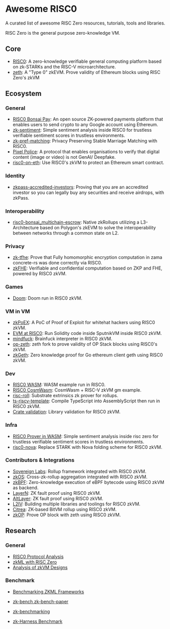 # Awesome RISC0

A curated list of awesome RISC Zero resources, tutorials, tools and libraries.

RISC Zero is the general purpose zero-knowledge VM.

## Core

- [RISC0](https://github.com/risc0/risc0): A zero-knowledge verifiable general computing platform based on zk-STARKs and the RISC-V microarchitecture.
- [zeth](https://github.com/risc0/zeth): A "Type 0" zkEVM. Prove validity of Ethereum blocks using RISC Zero's zkVM

## Ecosystem

### General

- [RISC0 Bonsai Pay](https://twitter.com/RiscZero/status/1722947341152604306): An open source ZK-powered payments platform that enables users to send crypto to any Google account using Ethereum.
- [zk-sentiment](https://github.com/rsproule/zk-sentiment): Simple sentiment analysis inside RISC0 for trustless verifiable sentiment scores in trustless environments.
- [zk-pref-matching](https://github.com/rsproule/zk-pref-matching): Privacy Preserving Stable Marriage Matching with RISC0.
- [Pixel Police](https://devfolio.co/projects/pixel-police-a4c5): A protocol that enables organisations to verify that digital content (image or video) is not GenAI/ Deepfake.
- [risc0-on-eth](https://github.com/intoverflow/risc0-on-eth): Use RISC0's zkVM to protect an Ethereum smart contract.

### Identity

- [zkpass-accredited-investors](https://github.com/l2iterative/zkpass-accredited-investors): Proving that you are an accredited investor so you can legally buy any securities and receive airdrops, with zkPass.

### Interoperability

- [risc0-bonsai_multichain-escrow](https://github.com/wsdt/risc0-bonsai_multichain-escrow): Native zkRollups utilizing a L3-Architecture based on Polygon's zkEVM to solve the interoperability between networks through a common state on L2.

### Privacy

- [zk-tfhe](https://github.com/rsproule/zk-tfhe): Prove that Fully homomorphic encryption computation in zama concrete-rs was done correctly via RISC0.
- [zkFHE](https://github.com/emilianobonassi/zkFHE): Verifiable and confidential computation based on ZKP and FHE, powered by RISC0 zkVM.

### Games

- [Doom](https://www.risczero.com/news/when-the-doom-music-kicks-in): Doom run in RISC0 zkVM.

### VM in VM

- [zkPoEX](https://github.com/zkoranges/zkPoEX): A PoC of Proof of Exploit for whitehat hackers using RISC0 zkVM.
- [EVM at RISC0](https://github.com/odradev/evm-at-risc0): Run Solidity code inside SputnikVM inside RISC0 zkVM.
- [mindfuck](https://github.com/hananbeer/mindfuck): Brainfuck interpreter in RISC0 zkVM.
- [op-zeth](https://github.com/anton-rs/op-zeth/tree/refcell/op-zeth): zeth fork to prove validity of OP Stack blocks using RISC0's zkVM.
- [zkGeth](https://github.com/hero78119/zkGeth): Zero knowledge proof for Go ethereum client geth using RISC0 zkVM.

### Dev

- [RISC0 WASM](https://github.com/risc0/risc0/tree/main/examples/wasm): WASM example run in RISC0.
- [RISC0 CosmWasm](https://github.com/bmorphism/risc0-cosmwasm-example): CosmWasm + RISC-V zkVM gm example.
- [risc-roll](https://github.com/justinFrevert/risc-roll): Substrate extrinsics zk prover for rollups.
- [ts-riscv-template](https://twitter.com/NitanshuL/status/1739316061504508371): Compile TypeScript into AssemblyScript then run in RISC0 zkVM.
- [Crate validation](https://risc0.github.io/ghpages/dev/crate-validation/index.html): Library validation for RISC0 zkVM.

### Infra

- [RISC0 Prover in WASM](https://twitter.com/stskeeps/status/1659798273236824064): Simple sentiment analysis inside risc zero for trustless verifiable sentiment scores in trustless environments.
- [risc0-nova](https://github.com/hero78119/risc0-nova): Replace STARK with Nova folding scheme for RISC0 zkVM.

### Contributors & Integrations

- [Sovereign Labs](https://github.com/Sovereign-Labs): Rollup framework integrated with RISC0 zkVM.
- [zkOS](https://github.com/starkoracles/zkos): Cross-zk-rollup aggregation integrated with RISC0 zkVM.
- [zkBPF](https://github.com/Eclipse-Laboratories-Inc/zk-bpf): Zero-knowledge execution of eBPF bytecode using RISC0 zkVM as backend.
- [LayerN](https://twitter.com/RiscZero/status/1660712143032041472): ZK fault proof using RISC0 zkVM.
- [AltLayer](https://www.risczero.com/news/altlayer-zkfraudproofs): ZK fault proof using RISC0 zkVM.
- [L2IV](https://github.com/l2iterative): Building multiple libraries and toolings for RISC0 zkVM.
- [Citrea](https://citrea.xyz/): ZK-based BitVM rollup using RISC0 zkVM.
- [zkOP](https://github.com/ethereum-optimism/ecosystem-contributions/issues/61#issuecomment-1944799410): Prove OP block with zeth using RISC0 zkVM.

## Research

### General

- [RISC0 Protocol Analysis](https://github.com/ingonyama-zk/papers/blob/main/risc0_protocol_analysis.pdf)
- [zkML with RISC Zero](https://www.youtube.com/watch?v=yslyWRiCFCE)
- [Analysis of zkVM Designs](https://www.youtube.com/watch?v=tWJZX-WmbeY)

### Benchmark

- [Benchmarking ZKML Frameworks](https://blog.ezkl.xyz/post/benchmarks/)
- [zk-bench](https://zkbench.dev/),[zk-bench-paper](https://eprint.iacr.org/2023/1503.pdf)

- [zk-benchmarking](https://github.com/delendum-xyz/zk-benchmarking)
- [zk-Harness Benchmark](https://www.zk-bench.org/)
